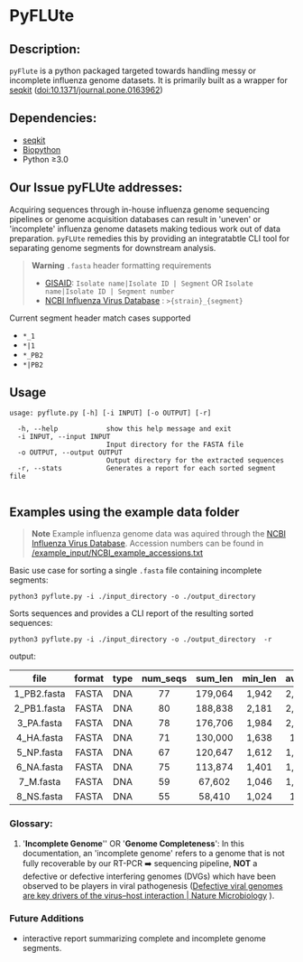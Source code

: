 # PyFLUte

## Description:
``pyFlute`` is a python packaged targeted towards handling messy or incomplete influenza genome datasets. It is primarily built as a wrapper for [seqkit](https://bioinf.shenwei.me/seqkit/) ([doi:10.1371/journal.pone.0163962](https://doi.org/10.1371/journal.pone.0163962))

## Dependencies: 
* [seqkit](https://bioinf.shenwei.me/seqkit/) 
* [Biopython](https://biopython.org/)
* Python ≥3.0

## Our Issue pyFLUte addresses:
Acquiring sequences through in-house influenza genome sequencing pipelines or   genome acquisition databases can result in 'uneven' or 'incomplete' influenza genome datasets making tedious work out of data preparation. `pyFLUte` remedies this by providing an integratabtle CLI tool for separating genome segments for downstream analysis. 

> **Warning** `.fasta` header formatting requirements
> * [GISAID](https://gisaid.org/): `Isolate name|Isolate ID | Segment` OR `Isolate name|Isolate ID | Segment number`
> * [NCBI Influenza Virus Database](https://www.ncbi.nlm.nih.gov/genomes/FLU/Database/nph-select.cgi?go=database) : `>{strain}_{segment}`

Current segment header match cases supported 
* `*_1`
* `*|1`
* `*_PB2`
* `*|PB2`

## Usage 

```
usage: pyflute.py [-h] [-i INPUT] [-o OUTPUT] [-r]

  -h, --help            show this help message and exit
  -i INPUT, --input INPUT
                        Input directory for the FASTA file
  -o OUTPUT, --output OUTPUT
                        Output directory for the extracted sequences
  -r, --stats           Generates a report for each sorted segment file
  
```

## Examples using the example data folder 

>**Note** Example influenza genome data was aquired through the [NCBI Influenza Virus Database](https://www.ncbi.nlm.nih.gov/genomes/FLU/Database/nph-select.cgi?go=database). Accession numbers can be found in [/example_input/NCBI_example_accessions.txt](/example_input/NCBI_example_accessions.txt)

Basic use case for sorting a single `.fasta` file containing incomplete segments: 

``` 
python3 pyflute.py -i ./input_directory -o ./output_directory 
```

Sorts sequences and provides a CLI report of the resulting sorted sequences:

```
python3 pyflute.py -i ./input_directory -o ./output_directory  -r
```
output: 

|      file     | format | type | num_seqs | sum_len | min_len | avg_len | max_len |
|:-------------:|:------:|:----:|:--------:|:-------:|:-------:|:-------:|:-------:|
| 1_PB2.fasta  | FASTA  | DNA  |    77    | 179,064 |  1,942  | 2,325.5 |  2,341  |
| 2_PB1.fasta  | FASTA  | DNA  |    80    | 188,838 |  2,181  | 2,360.5 |  2,396  |
| 3_PA.fasta   | FASTA  | DNA  |    78    | 176,706 |  1,984  | 2,265.5 |  2,305  |
| 4_HA.fasta   | FASTA  | DNA  |    71    | 130,000 |  1,638  |  1,831  |  1,847  |
| 5_NP.fasta   | FASTA  | DNA  |    67    | 120,647 |  1,612  | 1,800.7 |  1,844  |
| 6_NA.fasta   | FASTA  | DNA  |    75    | 113,874 |  1,401  | 1,518.3 |  1,557  |
| 7_M.fasta    | FASTA  | DNA  |    59    |  67,602 |  1,046  | 1,145.8 |  1,189  |
| 8_NS.fasta   | FASTA  | DNA  |    55    |  58,410 |  1,024  |  1,062  |  1,068  |



### Glossary: 
1.  '**Incomplete Genome**'' OR '**Genome Completeness**': In this documentation, an 'incomplete genome' refers to a genome that is not fully recoverable by our RT-PCR ➡️ sequencing pipeline, **NOT** a defective or defective interfering genomes (DVGs) which have been observed to be players in viral pathogenesis ([Defective viral genomes are key drivers of the virus–host interaction | Nature Microbiology](https://www.nature.com/articles/s41564-019-0465-y) ). 


### Future Additions 

* interactive report summarizing complete and incomplete genome segments. 

